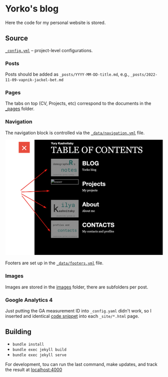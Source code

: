 # Yorko's blog 

Here the code for my personal website is stored.

## Source

[`_config.yml`](_config.yml) – project-level configurations.

### Posts

Posts should be added as `_posts/YYYY-MM-DD-title.md`, e.g., `_posts/2022-11-09-vapnik-jackel-bet.md`

### Pages

The tabs on top (CV, Projects, etc) correspond to the documents in the [_pages](_pages) folder.

### Navigation

The navigation block is controlled via the [`_data/navigation.yml`](_data/navigation.yml) file.

![us](images/readme/navigation.png)

Footers are set up in the [`_data/footers.yml`](_data/footers.yml) file.

### Images

Images are stored in the [images](images) folder, there are subfolders per post.

### Google Analytics 4

Just putting the GA measurement ID into `_config.yaml` didn't work, so I inserted and identical [code snippet](https://analytics.google.com/analytics/web/?authuser=0#/a186888467p342067860/admin/streams/table/4278260341) into each `_site/*.html` page. 

## Building

- `bundle install`
- `bundle exec jekyll build`
- `bundle exec jekyll serve`

For development, tou can run the last command, make updates, and track the result at [localhost:4000](http://localhost:4000/)



